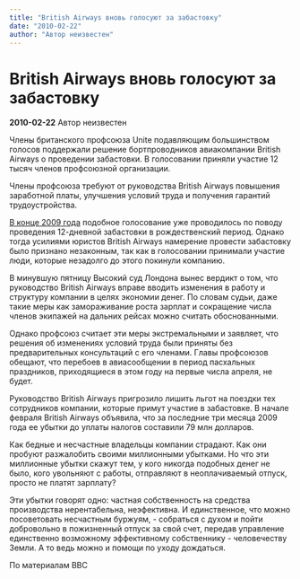 ```yaml
---
title: "British Airways вновь голосуют за забастовку"
date: "2010-02-22"
author: "Автор неизвестен"
---
```


# British Airways вновь голосуют за забастовку

**2010-02-22** Автор неизвестен

Члены британского профсоюза Unite подавляющим большинством голосов поддержали решение бортпроводников авиакомпании British Airways о проведении забастовки. В голосовании приняли участие 12 тысяч членов профсоюзной организации.

Члены профсоюза требуют от руководства British Airways повышения заработной платы, улучшения условий труда и получения гарантий трудоустройства.

[В конце 2009 года](/1733.html) подобное голосование уже проводилось по поводу проведения 12-дневной забастовки в рождественский период. Однако тогда усилиями юристов British Airways намерение провести забастовку было признано незаконным, так как в голосовании принимали участие люди, которые незадолго до этого покинули компанию.

В минувшую пятницу Высокий суд Лондона вынес вердикт о том, что руководство British Airways вправе вводить изменения в работу и структуру компании в целях экономии денег. По словам судьи, даже такие меры как замораживание роста зарплат и сокращение числа членов экипажей на дальних рейсах можно считать обоснованными.

Однако профсоюз считает эти меры экстремальными и заявляет, что решения об изменениях условий труда были приняты без предварительных консультаций с его членами. Главы профсоюзов обещают, что перебоев в авиасообщении в период пасхальных праздников, приходящиеся в этом году на первые числа апреля, не будет.

Руководство British Airways пригрозило лишить льгот на поездки тех сотрудников компании, которые примут участие в забастовке. В начале февраля British Airways объявила, что за последние три месяца 2009 года ее убытки до уплаты налогов составили 79 млн долларов.

Как бедные и несчастные владельцы компании страдают. Как они пробуют разжалобить своими миллионными убытками. Но что эти миллионные убытки скажут тем, у кого никогда подобных денег не было, кого увольняют с работы, отправляют в неоплачиваемый отпуск, просто не платят зарплату?

Эти убытки говорят одно: частная собственность на средства производства нерентабельна, неэфективна. И единственное, что можно посоветовать несчастным буржуям, - собраться с духом и пойти добровольно в пожизненный отпуск за свой счет, передав управление единственно возможному эффективному собственнику - человечеству Земли. А то ведь можно и помощи по уходу дождаться.

По материалам BBC